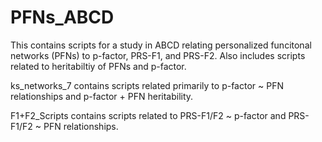 # PFNs_ABCD

This contains scripts for a study in ABCD relating personalized funcitonal networks (PFNs) to p-factor, PRS-F1, and PRS-F2. Also includes scripts related to heritabiltiy of PFNs and p-factor.

ks_networks_7 contains scripts related primarily to p-factor ~ PFN relationships and p-factor + PFN heritability.

F1+F2_Scripts contains scripts related to PRS-F1/F2 ~ p-factor and PRS-F1/F2 ~ PFN relationships.
